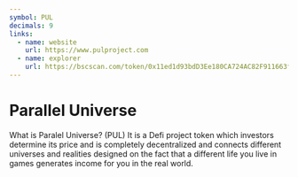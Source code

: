 ```yaml
---
symbol: PUL
decimals: 9
links:
  - name: website
    url: https://www.pulproject.com
  - name: explorer
    url: https://bscscan.com/token/0x11ed1d93bdD3Ee180CA724AC82F911663f0daFB2
---
```


# Parallel Universe

What is Paralel Universe? (PUL) It is a Defi project token which investors determine its price and is completely decentralized and connects different universes and realities designed on the fact that a different life you live in games generates income for you in the real world.
